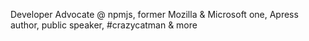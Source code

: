 Developer Advocate @ npmjs, former Mozilla & Microsoft one, Apress author, public speaker, #crazycatman & more